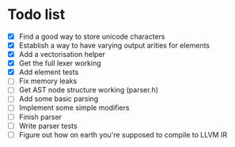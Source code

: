 # Todo list

- [X] Find a good way to store unicode characters
- [X] Establish a way to have varying output arities for elements
- [X] Add a vectorisation helper
- [X] Get the full lexer working
- [X] Add element tests
- [ ] Fix memory leaks
- [ ] Get AST node structure working (parser.h)
- [ ] Add some basic parsing
- [ ] Implement some simple modifiers
- [ ] Finish parser
- [ ] Write parser tests
- [ ] Figure out how on earth you're supposed to compile to LLVM IR